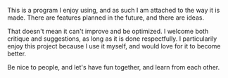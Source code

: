 This is a program I enjoy using, and as such I am attached to the way it is made. There are features planned in the future, and there are ideas. 

That doesn't mean it can't improve and be optimized. I welcome both critique and suggestions, as long as it is done respectfully. I particularily enjoy this project because I use it myself, and would love for it to become better.

Be nice to people, and let's have fun together, and learn from each other.
